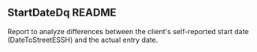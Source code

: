 ## StartDateDq README

Report to analyze differences between the client's self-reported start date (DateToStreetESSH) and the actual entry date.
